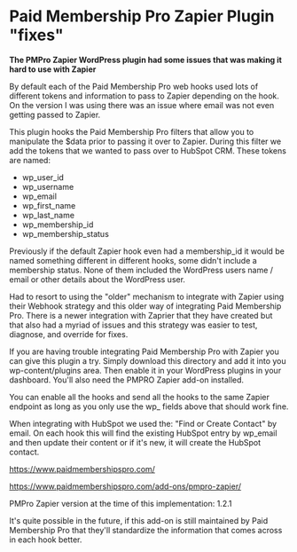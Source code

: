 # Paid Membership Pro Zapier Plugin "fixes"

**The PMPro Zapier WordPress plugin had some issues that was making it hard to use with Zapier**

By default each of the Paid Membership Pro web hooks used lots of different tokens and information to pass to Zapier depending on the hook.  On the version I was using there was an issue where email was not even getting passed to Zapier.

This plugin hooks the Paid Membership Pro filters that allow you to manipulate the $data prior to passing it over to Zapier. During this filter we add the tokens that we wanted to pass over to HubSpot CRM.  These tokens are named:

- wp_user_id
- wp_username
- wp_email
- wp_first_name
- wp_last_name
- wp_membership_id
- wp_membership_status

Previously if the default Zapier hook even had a membership_id it would be named something different in different hooks, some didn't include a membership status. None of them included the WordPress users name / email or other details about the WordPress user.

Had to resort to using the "older" mechanism to integrate with Zapier using their Webhook strategy and this older way of integrating Paid Membership Pro. There is a newer integration with Zaprier that they have created but that also had a myriad of issues and this strategy was easier to test, diagnose, and override for fixes.

If you are having trouble integrating Paid Membership Pro with Zapier you can give this plugin a try. Simply download this directory and add it into you wp-content/plugins area. Then enable it in your WordPress plugins in your dashboard. You'll also need the PMPRO Zapier add-on installed.

You can enable all the hooks and send all the hooks to the same Zapier endpoint as long as you only use the wp_ fields above that should work fine.

When integrating with HubSpot we used the:  "Find or Create Contact" by email. 
On each hook this will find the existing HubSpot entry by wp_email and then update their content or if it's new, it will create the HubSpot contact.

https://www.paidmembershipspro.com/

https://www.paidmembershipspro.com/add-ons/pmpro-zapier/

PMPro Zapier version at the time of this implementation: 1.2.1

It's quite possible in the future, if this add-on is still maintained by Paid Membership Pro that they'll standardize the information that comes across in each hook better. 
